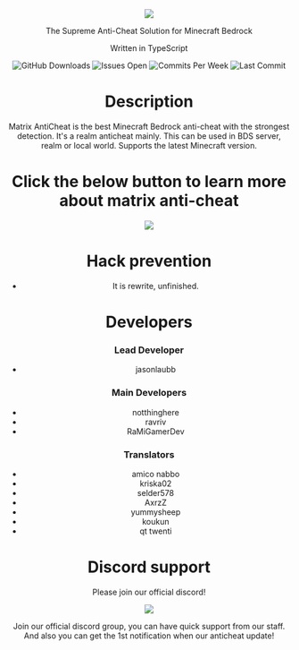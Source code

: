 <div align="center">
    <img src="https://raw.githubusercontent.com/jasonlaubb/Matrix-AntiCheat/main/docs/images/title.png">
    <p>The Supreme Anti-Cheat Solution for Minecraft Bedrock</p>
    <p>
        Written in TypeScript
    </p>
    <p align="center">
        <img src="https://img.shields.io/github/downloads/jasonlaubb/Matrix-AntiCheat/total?style=for-the-badge" alt="GitHub Downloads">
        <img src="https://img.shields.io/github/issues/jasonlaubb/Matrix-AntiCheat?label=ISSUES%20OPEN&style=for-the-badge" alt="Issues Open">
        <img src="https://img.shields.io/github/commit-activity/m/jasonlaubb/Matrix-AntiCheat?style=for-the-badge" alt="Commits Per Week">
        <img src="https://img.shields.io/github/last-commit/jasonlaubb/Matrix-AntiCheat?style=for-the-badge" alt="Last Commit">
    </p>
    <h1>Description</h1>
    <p>
        Matrix AntiCheat is the best Minecraft Bedrock anti-cheat with the strongest detection. It's a realm anticheat mainly.
        This can be used in BDS server, realm or local world. Supports the latest Minecraft version.
    </p>
    <h1>Click the below button to learn more about matrix anti-cheat</h1>
    <a href="https://jasonlaubb.github.io/Matrix-AntiCheat/" target="_blank">
        <img src="https://dabuttonfactory.com/button.png?t=Go+to+our+docs+website&f=Komika-Bold-Italic&ts=30&tc=fff&tshs=2&tshc=f00&hp=25&vp=8&c=11&bgt=gradient&bgc=0ff&ebgc=00f&be=1">
    </a>
    <h1>Hack prevention</h1>
    <ul>
        <li>It is rewrite, unfinished.</li>
    </ul>
    <h1>Developers</h1>
    <h3>Lead Developer</h3>
    <ul>
        <li>jasonlaubb</li>
    </ul>
    <h3>Main Developers</h3>
    <ul>
        <li>notthinghere</li>
        <li>ravriv</li>
        <li>RaMiGamerDev</li>
    </ul>
    <h3>Translators</h3>
    <ul>
        <li>amico nabbo</li>
        <li>kriska02</li>
        <li>selder578</li>
        <li>AxrzZ</li>
        <li>yummysheep</li>
        <li>koukun</li>
        <li>qt twenti</li>
    </ul>
    <h1>Discord support</h1>
    <p>Please join our official discord!</p>
    <a href="https://discord.gg/CqZGXeRKPJ" target="_blank"><img src="https://dabuttonfactory.com/button.png?t=Join+Support+Server&f=Calibri-Bold&ts=30&tc=fff&hp=24&vp=8&c=11&bgt=unicolored&bgc=005dff"></a>
    <p>Join our official discord group, you can have quick support from our staff. And also you can get the 1st notification when our anticheat update!</p>
</div>
